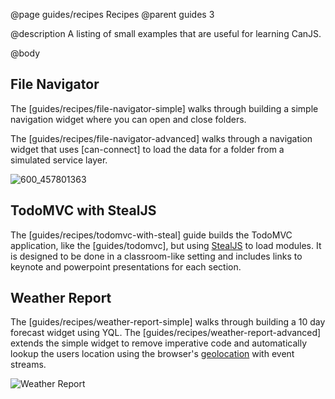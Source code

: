 @page guides/recipes Recipes
@parent guides 3

@description A listing of small examples that are useful for
learning CanJS.

@body


## File Navigator

The [guides/recipes/file-navigator-simple] walks through building a simple navigation
widget where you can open and close folders.

The [guides/recipes/file-navigator-advanced] walks through a navigation widget that uses
[can-connect] to load the data for a folder from a simulated service layer.

![600_457801363](https://cloud.githubusercontent.com/assets/78602/22888969/273617ca-f1cd-11e6-922f-28bd5514b3dd.jpeg)

## TodoMVC with StealJS

The [guides/recipes/todomvc-with-steal] guide builds the TodoMVC application, like the [guides/todomvc], but using [StealJS](https://stealjs.com) to load modules.  It is designed to be done in a classroom-like setting and includes links
to keynote and powerpoint presentations for each section.


## Weather Report

The [guides/recipes/weather-report-simple] walks through building a 10 day forecast widget
using YQL. The [guides/recipes/weather-report-advanced] extends the simple widget to
remove imperative code and automatically lookup the users location using the
browser's [geolocation](https://developer.mozilla.org/en-US/docs/Web/API/Geolocation/Using_geolocation) with
event streams.

![Weather Report](../../docs/can-guides/commitment/recipes/weather-report/weather-report.png)

